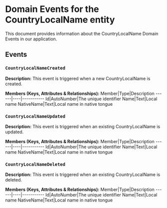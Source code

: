 # Domain Events for the CountryLocalName entity

This document provides information about the CountryLocalName Domain Events in our application.

## Events

### `CountryLocalNameCreated`

**Description:**
This event is triggered when a new CountryLocalName is created.

**Members (Keys, Attributes & Relationships):**
Member|Type|Description
------|----|-----------
Id|AutoNumber|The unique identifier
Name|Text|Local name
NativeName|Text|Local name in native tongue


### `CountryLocalNameUpdated`

**Description:** 
This event is triggered when an existing CountryLocalName is updated.

**Members (Keys, Attributes & Relationships):**
Member|Type|Description
------|----|-----------
Id|AutoNumber|The unique identifier
Name|Text|Local name
NativeName|Text|Local name in native tongue


### `CountryLocalNameDeleted`

**Description:**
This event is triggered when an existing CountryLocalName is deleted.

**Members (Keys, Attributes & Relationships):**
Member|Type|Description
------|----|-----------
Id|AutoNumber|The unique identifier
Name|Text|Local name
NativeName|Text|Local name in native tongue

